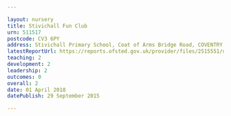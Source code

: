 ```yaml
---

layout: nursery
title: Stivichall Fun Club
urn: 511517
postcode: CV3 6PY
address: Stivichall Primary School, Coat of Arms Bridge Road, COVENTRY, CV3 6PY
latestReportUrl: https://reports.ofsted.gov.uk/provider/files/2515551/urn/511517.pdf
teaching: 2
development: 2
leadership: 2
outcomes: 0
overall: 2
date: 01 April 2018 
datePublish: 29 September 2015

---
```

